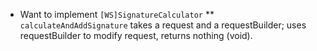 * Want to implement `[WS]SignatureCalculator`
** `calculateAndAddSignature` takes a request and a requestBuilder; uses
   requestBuilder to modify request, returns nothing (void).

